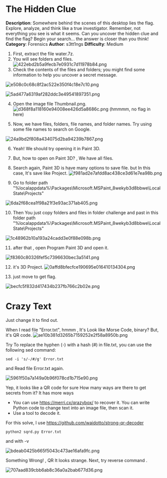 # The Hidden Clue
**Description**: Somewhere behind the scenes of this desktop lies the flag. Explore, analyze, and think like a true investigator. Remember, not everything you see is what it seems. Can you uncover the hidden clue and find the flag? Begin your search... the answer is closer than you think!
**Category**: Forensics
**Author**: s3tt1ngs
**Difficulty**: Medium

1. First, extract the file water.7z.
2.  You will see folders and files.
![422ebd2b5a9fecb7e0931c7d11978b84.png](https://raw.githubusercontent.com/CyberusTechnology/Cyberus-Internship-Exam-Writeup/refs/heads/2024/DFIR/_resources/0affd8bfecfce190695e016410134304.png)
3. Check the contents of the files and folders; you might find some information to help you uncover a secret message.


![e508c0c68c8f2ac522e350f4c18e7c10.png](https://raw.githubusercontent.com/CyberusTechnology/Cyberus-Internship-Exam-Writeup/refs/heads/2024/DFIR/_resources/e508c0c68c8f2ac522e350f4c18e7c10.png)

![5ad477a6319af282ddc3e49541897351.png](https://raw.githubusercontent.com/CyberusTechnology/Cyberus-Internship-Exam-Writeup/refs/heads/2024/DFIR/_resources/5ad477a6319af282ddc3e49541897351.png)

4. Open the image file Thumbnail.png.
![d368f8a118160e94008ee426d5a8686c.png](https://raw.githubusercontent.com/CyberusTechnology/Cyberus-Internship-Exam-Writeup/refs/heads/2024/DFIR/_resources/d368f8a118160e94008ee426d5a8686c.png)
(hmmmm, no flag in here)

5. Now, we have files, folders, file names, and folder names. Try using some file names to search on Google.

![24a9bd2f808a434075d2ba94239b7867.png](https://raw.githubusercontent.com/CyberusTechnology/Cyberus-Internship-Exam-Writeup/refs/heads/2024/DFIR/_resources/24a9bd2f808a434075d2ba94239b7867.png)

6. Yeah! We should try opening it in Paint 3D.
7. But, how to open on Paint 3D? , We have all files.
8. Search again, Paint 3D is have many options to save file. but In this case, It's save like Project.
![f981ad2e7afdd8ac438ce3d61e7ea98b.png](https://raw.githubusercontent.com/CyberusTechnology/Cyberus-Internship-Exam-Writeup/refs/heads/2024/DFIR/_resources/f981ad2e7afdd8ac438ce3d61e7ea98b.png)

9. Go to folder path "%localappdata%\Packages\Microsoft.MSPaint_8wekyb3d8bbwe\LocalState\Projects"

![6da2f68cea1f98a21f3e93ac371ab405.png](https://raw.githubusercontent.com/CyberusTechnology/Cyberus-Internship-Exam-Writeup/refs/heads/2024/DFIR/_resources/6da2f68cea1f98a21f3e93ac371ab405.png)

10. Then You just copy  folders and files in folder challenge and past in this folder path "%localappdata%\Packages\Microsoft.MSPaint_8wekyb3d8bbwe\LocalState\Projects"

![1c48962b10a193a24cadd3e0f88e098b.png](https://raw.githubusercontent.com/CyberusTechnology/Cyberus-Internship-Exam-Writeup/refs/heads/2024/DFIR/_resources/1c48962b10a193a24cadd3e0f88e098b.png)

11. after that , open Program Paint 3D and open it.

![f8360c80326fef5c7396630bec3a5141.png](https://raw.githubusercontent.com/CyberusTechnology/Cyberus-Internship-Exam-Writeup/refs/heads/2024/DFIR/_resources/f8360c80326fef5c7396630bec3a5141.png)

12. it's 3D Project.
![0affd8bfecfce190695e016410134304.png](https://raw.githubusercontent.com/CyberusTechnology/Cyberus-Internship-Exam-Writeup/refs/heads/2024/DFIR/_resources/0affd8bfecfce190695e016410134304.png)

13. just move to get flag.

![becfc5f832d417434b237fb766c2b02e.png](https://raw.githubusercontent.com/CyberusTechnology/Cyberus-Internship-Exam-Writeup/refs/heads/2024/DFIR/_resources/becfc5f832d417434b237fb766c2b02e.png)


# Crazy Text 
Just change it to find out.


When I read file "Error.txt", hmmm , It's Look like Morse Code, binary? But, it's QR code.
![ae10b381d3265b7159252e2f58a8950b.png](https://raw.githubusercontent.com/CyberusTechnology/Cyberus-Internship-Exam-Writeup/refs/heads/2024/DFIR/_resources/ae10b381d3265b7159252e2f58a8950b.png)

Try To replace the hyphen (-) with a hash (#) in file.txt, you can use the following sed command:

```
sed -i 's/-/#/g' Error.txt
```

and Read file Error.txt again.

![5961f50a7a149a0b96f078cd1b715e90.png](https://raw.githubusercontent.com/CyberusTechnology/Cyberus-Internship-Exam-Writeup/refs/heads/2024/DFIR/_resources/5961f50a7a149a0b96f078cd1b715e90.png)

Yep, it looks like a QR code for sure
How many ways are there to get secrets from it?
It has more ways
- You can use https://merri.cx/qrazybox/ to recover it.
You can write Python code to change text into an image file, then scan it.
- Use a tool to decode it.

For this solve, I use https://github.com/waidotto/strong-qr-decoder

```
python2 sqrd.py Error.txt
```
and with -v

![bdeab0425b665f5043c473ae16afa9fc.png](https://raw.githubusercontent.com/CyberusTechnology/Cyberus-Internship-Exam-Writeup/refs/heads/2024/DFIR/_resources/bdeab0425b665f5043c473ae16afa9fc.png)

Something Wrong! , QR It looks strange.
Next, try reverse command .

![707aad839cbb6ab8c36a0a2bab677d36.png](https://raw.githubusercontent.com/CyberusTechnology/Cyberus-Internship-Exam-Writeup/refs/heads/2024/DFIR/_resources/707aad839cbb6ab8c36a0a2bab677d36.png)
